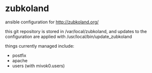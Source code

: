 # zubkoland
ansible configuration for http://zubkoland.org/

this git repository is stored in /var/local/zubkoland, and updates to the
configuration are applied with /usr/local/bin/update_zubkoland

things currently managed include:
- postfix
- apache
- users (with mivok0.users)
